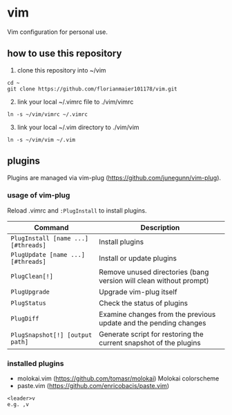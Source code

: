 # vim
Vim configuration for personal use.

## how to use this repository
1. clone this repository into ~/vim
``` shell
cd ~
git clone https://github.com/florianmaier101178/vim.git
```
2. link your local ~/.vimrc file to ./vim/vimrc
``` shell
ln -s ~/vim/vimrc ~/.vimrc
```
3. link your local ~/.vim directory to ./vim/vim
``` shell
ln -s ~/vim/vim ~/.vim
```

## plugins
Plugins are managed via vim-plug (https://github.com/junegunn/vim-plug).

### usage of vim-plug
Reload .vimrc and `:PlugInstall` to install plugins.

| Command                             | Description                                                        |
| ----------------------------------- | ------------------------------------------------------------------ |
| `PlugInstall [name ...] [#threads]` | Install plugins                                                    |
| `PlugUpdate [name ...] [#threads]`  | Install or update plugins                                          |
| `PlugClean[!]`                      | Remove unused directories (bang version will clean without prompt) |
| `PlugUpgrade`                       | Upgrade vim-plug itself                                            |
| `PlugStatus`                        | Check the status of plugins                                        |
| `PlugDiff`                          | Examine changes from the previous update and the pending changes   |
| `PlugSnapshot[!] [output path]`     | Generate script for restoring the current snapshot of the plugins  |

### installed plugins
- molokai.vim (https://github.com/tomasr/molokai)
Molokai colorscheme
- paste.vim (https://github.com/enricobacis/paste.vim)
``` shell
<leader>v
e.g. ,v
```
